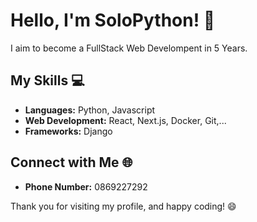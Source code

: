 # Hello, I'm SoloPython! 👋

I aim to become a FullStack Web Develompent in 5 Years.

## My Skills 💻

- **Languages:** Python, Javascript
- **Web Development:** React, Next.js, Docker, Git,... 
- **Frameworks:** Django

## Connect with Me 🌐
- **Phone Number:** 0869227292


Thank you for visiting my profile, and happy coding! 😄
